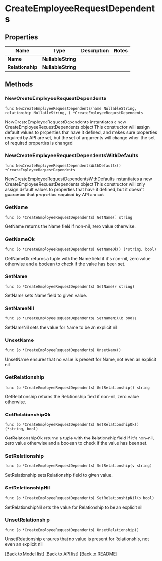 # CreateEmployeeRequestDependents

## Properties

Name | Type | Description | Notes
------------ | ------------- | ------------- | -------------
**Name** | **NullableString** |  | 
**Relationship** | **NullableString** |  | 

## Methods

### NewCreateEmployeeRequestDependents

`func NewCreateEmployeeRequestDependents(name NullableString, relationship NullableString, ) *CreateEmployeeRequestDependents`

NewCreateEmployeeRequestDependents instantiates a new CreateEmployeeRequestDependents object
This constructor will assign default values to properties that have it defined,
and makes sure properties required by API are set, but the set of arguments
will change when the set of required properties is changed

### NewCreateEmployeeRequestDependentsWithDefaults

`func NewCreateEmployeeRequestDependentsWithDefaults() *CreateEmployeeRequestDependents`

NewCreateEmployeeRequestDependentsWithDefaults instantiates a new CreateEmployeeRequestDependents object
This constructor will only assign default values to properties that have it defined,
but it doesn't guarantee that properties required by API are set

### GetName

`func (o *CreateEmployeeRequestDependents) GetName() string`

GetName returns the Name field if non-nil, zero value otherwise.

### GetNameOk

`func (o *CreateEmployeeRequestDependents) GetNameOk() (*string, bool)`

GetNameOk returns a tuple with the Name field if it's non-nil, zero value otherwise
and a boolean to check if the value has been set.

### SetName

`func (o *CreateEmployeeRequestDependents) SetName(v string)`

SetName sets Name field to given value.


### SetNameNil

`func (o *CreateEmployeeRequestDependents) SetNameNil(b bool)`

 SetNameNil sets the value for Name to be an explicit nil

### UnsetName
`func (o *CreateEmployeeRequestDependents) UnsetName()`

UnsetName ensures that no value is present for Name, not even an explicit nil
### GetRelationship

`func (o *CreateEmployeeRequestDependents) GetRelationship() string`

GetRelationship returns the Relationship field if non-nil, zero value otherwise.

### GetRelationshipOk

`func (o *CreateEmployeeRequestDependents) GetRelationshipOk() (*string, bool)`

GetRelationshipOk returns a tuple with the Relationship field if it's non-nil, zero value otherwise
and a boolean to check if the value has been set.

### SetRelationship

`func (o *CreateEmployeeRequestDependents) SetRelationship(v string)`

SetRelationship sets Relationship field to given value.


### SetRelationshipNil

`func (o *CreateEmployeeRequestDependents) SetRelationshipNil(b bool)`

 SetRelationshipNil sets the value for Relationship to be an explicit nil

### UnsetRelationship
`func (o *CreateEmployeeRequestDependents) UnsetRelationship()`

UnsetRelationship ensures that no value is present for Relationship, not even an explicit nil

[[Back to Model list]](../README.md#documentation-for-models) [[Back to API list]](../README.md#documentation-for-api-endpoints) [[Back to README]](../README.md)


